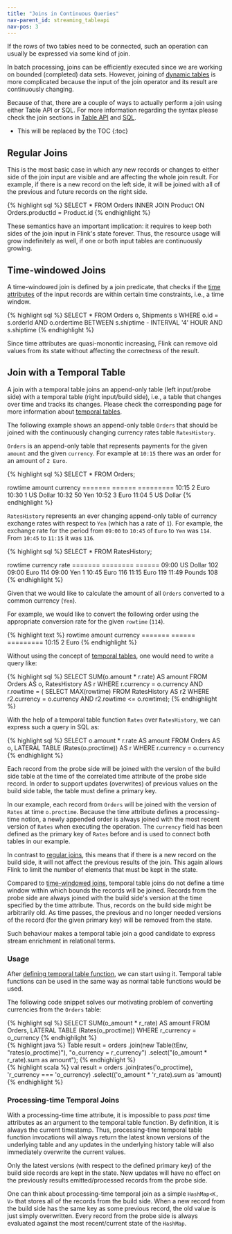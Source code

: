 ```yaml
---
title: "Joins in Continuous Queries"
nav-parent_id: streaming_tableapi
nav-pos: 3
---
```

<!--
Licensed to the Apache Software Foundation (ASF) under one
or more contributor license agreements.  See the NOTICE file
distributed with this work for additional information
regarding copyright ownership.  The ASF licenses this file
to you under the Apache License, Version 2.0 (the
"License"); you may not use this file except in compliance
with the License.  You may obtain a copy of the License at

  http://www.apache.org/licenses/LICENSE-2.0

Unless required by applicable law or agreed to in writing,
software distributed under the License is distributed on an
"AS IS" BASIS, WITHOUT WARRANTIES OR CONDITIONS OF ANY
KIND, either express or implied.  See the License for the
specific language governing permissions and limitations
under the License.
-->

If the rows of two tables need to be connected, such an operation can usually be expressed via some kind of join.

In batch processing, joins can be efficiently executed since we are working on bounded (completed) data sets.
However, joining of [dynamic tables](dynamic_tables.html) is more complicated because the input of the join operator and its result are continuously changing.

Because of that, there are a couple of ways to actually perform a join using either Table API or SQL.
For more information regarding the syntax please check the join sections in [Table API](../tableApi.html#joins) and [SQL](../sql.html#joins).

* This will be replaced by the TOC
{:toc}

Regular Joins
-------------

This is the most basic case in which any new records or changes to either side of the join input are visible and are affecting the whole join result.
For example, if there is a new record on the left side, it will be joined with all of the previous and future records on the right side.

{% highlight sql %}
SELECT * FROM Orders
INNER JOIN Product
ON Orders.productId = Product.id
{% endhighlight %}

These semantics have an important implication: it requires to keep both sides of the join input in Flink's state forever.
Thus, the resource usage will grow indefinitely as well, if one or both input tables are continuously growing.

Time-windowed Joins
-------------------

A time-windowed join is defined by a join predicate, that checks if the [time attributes](time_attributes.html) of the input
records are within certain time constraints, i.e., a time window.

{% highlight sql %}
SELECT *
FROM
  Orders o,
  Shipments s
WHERE o.id = s.orderId AND
      o.ordertime BETWEEN s.shiptime - INTERVAL '4' HOUR AND s.shiptime
{% endhighlight %}

Since time attributes are quasi-monontic increasing, Flink can remove old values from its state without affecting the correctness of the result.

Join with a Temporal Table
--------------------------

A join with a temporal table joins an append-only table (left input/probe side) with a temporal table (right input/build side),
i.e., a table that changes over time and tracks its changes. Please check the corresponding page for more information about [temporal tables](temporal_tables.html).

The following example shows an append-only table `Orders` that should be joined with the continuously changing currency rates table `RatesHistory`.

`Orders` is an append-only table that represents payments for the given `amount` and the given `currency`.
For example at `10:15` there was an order for an amount of `2 Euro`.

{% highlight sql %}
SELECT * FROM Orders;

rowtime amount currency
======= ====== =========
10:15        2 Euro
10:30        1 US Dollar
10:32       50 Yen
10:52        3 Euro
11:04        5 US Dollar
{% endhighlight %}

`RatesHistory` represents an ever changing append-only table of currency exchange rates with respect to `Yen` (which has a rate of `1`).
For example, the exchange rate for the period from `09:00` to `10:45` of `Euro` to `Yen` was `114`. From `10:45` to `11:15` it was `116`.

{% highlight sql %}
SELECT * FROM RatesHistory;

rowtime currency   rate
======= ======== ======
09:00   US Dollar   102
09:00   Euro        114
09:00   Yen           1
10:45   Euro        116
11:15   Euro        119
11:49   Pounds      108
{% endhighlight %}

Given that we would like to calculate the amount of all `Orders` converted to a common currency (`Yen`).

For example, we would like to convert the following order using the appropriate conversion rate for the given `rowtime` (`114`).

{% highlight text %}
rowtime amount currency
======= ====== =========
10:15        2 Euro
{% endhighlight %}

Without using the concept of [temporal tables](temporal_tables.html), one would need to write a query like:

{% highlight sql %}
SELECT
  SUM(o.amount * r.rate) AS amount
FROM Orders AS o,
  RatesHistory AS r
WHERE r.currency = o.currency
AND r.rowtime = (
  SELECT MAX(rowtime)
  FROM RatesHistory AS r2
  WHERE r2.currency = o.currency
  AND r2.rowtime <= o.rowtime);
{% endhighlight %}

With the help of a temporal table function `Rates` over `RatesHistory`, we can express such a query in SQL as:

{% highlight sql %}
SELECT
  o.amount * r.rate AS amount
FROM
  Orders AS o,
  LATERAL TABLE (Rates(o.proctime)) AS r
WHERE r.currency = o.currency
{% endhighlight %}

Each record from the probe side will be joined with the version of the build side table at the time of the correlated time attribute of the probe side record. 
In order to support updates (overwrites) of previous values on the build side table, the table must define a primary key.

In our example, each record from `Orders` will be joined with the version of `Rates` at time `o.proctime`. Because the time attribute defines a processing-time notion, a newly appended order is always joined with the most recent version of `Rates` when executing the operation. The `currency` field has been defined as the primary key of `Rates` before and is used to connect both tables in our example.

In contrast to [regular joins](#regular-joins), this means that if there is a new record on the build side, it will not affect the previous results of the join.
This again allows Flink to limit the number of elements that must be kept in the state.

Compared to [time-windowed joins](#time-windowed-joins), temporal table joins do not define a time window within which bounds the records will be joined.
Records from the probe side are always joined with the build side's version at the time specified by the time attribute. Thus, records on the build side might be arbitrarily old.
As time passes, the previous and no longer needed versions of the record (for the given primary key) will be removed from the state.

Such behaviour makes a temporal table join a good candidate to express stream enrichment in relational terms.

### Usage

After [defining temporal table function](temporal_tables.html#defining-temporal-table-function), we can start using it.
Temporal table functions can be used in the same way as normal table functions would be used.

The following code snippet solves our motivating problem of converting currencies from the `Orders` table:

<div class="codetabs" markdown="1">
<div data-lang="SQL" markdown="1">
{% highlight sql %}
SELECT
  SUM(o_amount * r_rate) AS amount
FROM
  Orders,
  LATERAL TABLE (Rates(o_proctime))
WHERE
  r_currency = o_currency
{% endhighlight %}
</div>
<div data-lang="java" markdown="1">
{% highlight java %}
Table result = orders
    .join(new Table(tEnv, "rates(o_proctime)"), "o_currency = r_currency")
    .select("(o_amount * r_rate).sum as amount");
{% endhighlight %}
</div>
<div data-lang="scala" markdown="1">
{% highlight scala %}
val result = orders
    .join(rates('o_proctime), 'r_currency === 'o_currency)
    .select(('o_amount * 'r_rate).sum as 'amount)
{% endhighlight %}
</div>
</div>

### Processing-time Temporal Joins

With a processing-time time attribute, it is impossible to pass _past_ time attributes as an argument to the temporal table function.
By definition, it is always the current timestamp. Thus, processing-time temporal table function invocations will always return the latest known versions of the underlying table
and any updates in the underlying history table will also immediately overwrite the current values.

Only the latest versions (with respect to the defined primary key) of the build side records are kept in the state. New updates will have no effect on the previously results emitted/processed records from the probe side.

One can think about processing-time temporal join as a simple `HashMap<K, V>` that stores all of the records from the build side.
When a new record from the build side has the same key as some previous record, the old value is just simply overwritten.
Every record from the probe side is always evaluated against the most recent/current state of the `HashMap`.
